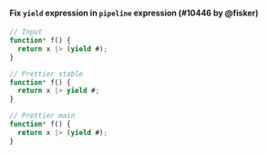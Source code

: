 #### Fix `yield` expression in `pipeline` expression (#10446 by @fisker)

<!-- prettier-ignore -->
```jsx
// Input
function* f() {
  return x |> (yield #);
}

// Prettier stable
function* f() {
  return x |> yield #;
}

// Prettier main
function* f() {
  return x |> (yield #);
}
```
